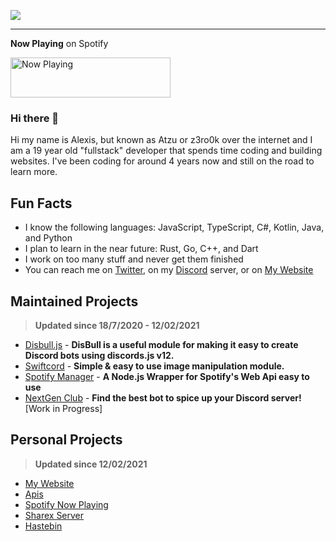 ![](https://api.ghprofile.me/view?username=z3ro0k)

---

**Now Playing** on Spotify

<a href="https://spotify.atzu.studio/now-playing?open">
    <img src="https://spotify.atzu.studio/now-playing" width="256" height="64" alt="Now Playing">
</a>



### Hi there 👋 

Hi my name is Alexis, but known as Atzu or z3ro0k over the internet and I am a 19 year old "fullstack" developer that spends time coding and building websites. 
I've been coding for around 4 years now and still on the road to learn more.

## Fun Facts
- I know the following languages: JavaScript, TypeScript, C#, Kotlin, Java, and Python
- I plan to learn in the near future: Rust, Go, C++, and Dart
- I work on too many stuff and never get them finished
- You can reach me on [Twitter](https://twitter.com/MrAzurnex), on my [Discord](https://discord.gg/q99CQEP) server, or on [My Website](https://atzu.studio)


## Maintained Projects
> **Updated since 18/7/2020 - 12/02/2021**

- [Disbull.js](https://www.npmjs.com/package/disbull.js) - **DisBull is a useful module for making it easy to create Discord bots using discords.js v12.**
- [Swiftcord](https://www.npmjs.com/package/swiftcord) - **Simple & easy to use image manipulation module.**
- [Spotify Manager](https://www.npmjs.com/package/spotify-manager) - **A Node.js Wrapper for Spotify's Web Api easy to use**
- [NextGen Club](https://bots.nextgenteam.xyz/) - **Find the best bot to spice up your Discord server!** [Work in Progress]

## Personal Projects
> **Updated since 12/02/2021**

- [My Website](https://atzu.studio/) 
- [Apis](https://api.atzu.studio)
- [Spotify Now Playing](https://spotify.atzu.studio/now-playing)
- [Sharex Server](https://i.atzu.studio/) 
- [Hastebin](https://hb.atzu.studio/)  
